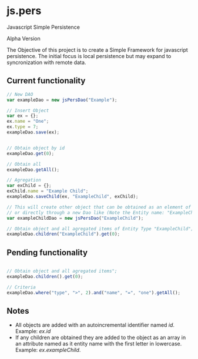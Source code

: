 js.pers
=======

Javascript Simple Persistence

Alpha Version

The Objective of this project is to create a Simple Framework for javascript persistence.
The initial focus is local persistence but may expand to syncronization with remote data.

Current functionality
-------

```js
// New DAO
var exampleDao = new jsPersDao("Example");

// Insert Object
var ex = {};
ex.name = "One";
ex.type = 7;
exampleDao.save(ex);


// Obtain object by id
exampleDao.get(0);

// Obtain all
exampleDao.getAll();

// Agregation
var exChild = {};
exChild.name = "Example Child";
exampleDao.saveChild(ex, "ExampleChild", exChild);

// This will create other object that can be obtained as an element of an array of "ex"
// or directly through a new Dao like (Note the Entity name: "ExampleChild")
var exampleChildDao = new jsPersDao("ExampleChild");

// Obtain object and all agregated items of Entity Type "ExampleChild";
exampleDao.children("ExampleChild").get(0);

```

Pending functionality
-------

```js

// Obtain object and all agregated items";
exampleDao.children().get(0);

// Criteria
exampleDao.where("type", ">", 2).and("name", "=", "one").getAll();

```

Notes
-------
* All objects are added with an autoincremental identifier named *id*. Example: *ex.id*  
* If any children are obtained they are added to the object as an array in an attribute named as it entity name with the first letter in lowercase. Example: *ex.exampleChild*.
